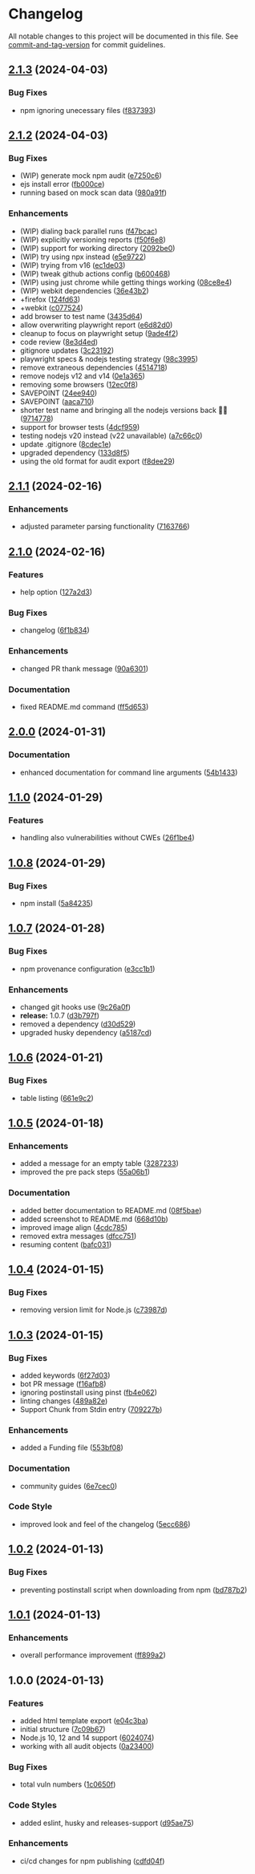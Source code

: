 # Changelog

All notable changes to this project will be documented in this file. See [commit-and-tag-version](https://github.com/absolute-version/commit-and-tag-version) for commit guidelines.

## [2.1.3](https://github.com/hotaydev/audit-export/compare/v2.1.2...v2.1.3) (2024-04-03)


### Bug Fixes

* npm ignoring unecessary files ([f837393](https://github.com/hotaydev/audit-export/commit/f837393745c67eb2e1bdd6392297e8346bb09c9c))

## [2.1.2](https://github.com/hotaydev/audit-export/compare/v2.1.1...v2.1.2) (2024-04-03)


### Bug Fixes

* (WIP) generate mock npm audit ([e7250c6](https://github.com/hotaydev/audit-export/commit/e7250c641088abc7514e47cbe6c49c8791d94a7f))
* ejs install error ([fb000ce](https://github.com/hotaydev/audit-export/commit/fb000ce2a0324b73f9b723b993b659f1a387c8a2))
* running based on mock scan data ([980a91f](https://github.com/hotaydev/audit-export/commit/980a91f28489ed79a8661dc2e73aa5e9deaed998))


### Enhancements

* (WIP) dialing back parallel runs ([f47bcac](https://github.com/hotaydev/audit-export/commit/f47bcac9a29da3d9b7b2fe5345498417b8d963d5))
* (WIP) explicitly versioning reports ([f50f6e8](https://github.com/hotaydev/audit-export/commit/f50f6e890b798e8c373ca3af94525f17fc5778b7))
* (WIP) support for working directory ([2092be0](https://github.com/hotaydev/audit-export/commit/2092be0ca30be4f0d300fa5fee9ee3bee467f636))
* (WIP) try using npx instead ([e5e9722](https://github.com/hotaydev/audit-export/commit/e5e9722f76b58012ea8648a87162de4f3bf3580b))
* (WIP) trying from v16 ([ec1de03](https://github.com/hotaydev/audit-export/commit/ec1de0347090d1c977cd0026cd04117fd944e84f))
* (WIP) tweak github actions config ([b600468](https://github.com/hotaydev/audit-export/commit/b60046822f50e56d0b01c4451ac6b1a7811ed08c))
* (WIP) using just chrome while getting things working ([08ce8e4](https://github.com/hotaydev/audit-export/commit/08ce8e45acb8c7fb34f58ea6d8dff0a8a7a90d8d))
* (WIP) webkit dependencies ([36e43b2](https://github.com/hotaydev/audit-export/commit/36e43b2d2da87bd3a552315cfe963644584020e3))
* +firefox ([124fd63](https://github.com/hotaydev/audit-export/commit/124fd638f7de7bfc5b59334c16c4529e5df74db6))
* +webkit ([c077524](https://github.com/hotaydev/audit-export/commit/c0775247c9487894f17614b36bcfee404e528462))
* add browser to test name ([3435d64](https://github.com/hotaydev/audit-export/commit/3435d6416faddc721164561d5c88888a4300a9a2))
* allow overwriting playwright report ([e6d82d0](https://github.com/hotaydev/audit-export/commit/e6d82d0e0cc180c604c51071ec7c87169dbda059))
* cleanup to focus on playwright setup ([9ade4f2](https://github.com/hotaydev/audit-export/commit/9ade4f228d93f26811988f884ef7c1c6c1584e7e))
* code review ([8e3d4ed](https://github.com/hotaydev/audit-export/commit/8e3d4ed9244fb1104fe37bf1a6d71ccbefc08791))
* gitignore updates ([3c23192](https://github.com/hotaydev/audit-export/commit/3c23192b9438e5b442b10f69d65c0a55b60eb7ce))
* playwright specs & nodejs testing strategy ([98c3995](https://github.com/hotaydev/audit-export/commit/98c3995e1e51e642d1a367f617b892d57c6f37f2))
* remove extraneous dependencies ([4514718](https://github.com/hotaydev/audit-export/commit/4514718c9ad4c224def6122c5e080a169f149ecf))
* remove nodejs v12 and v14 ([0e1a365](https://github.com/hotaydev/audit-export/commit/0e1a365c9031848d2d63d8d102a691f17fb07b8a))
* removing some browsers ([12ec0f8](https://github.com/hotaydev/audit-export/commit/12ec0f88e17c7c14fb0789e39743c67cb754f1d5))
* SAVEPOINT ([24ee940](https://github.com/hotaydev/audit-export/commit/24ee940c56f38498f2dca732ef5af327a0a9591c))
* SAVEPOINT ([aaca710](https://github.com/hotaydev/audit-export/commit/aaca710b1f78a0d32ad3756c6441e25ffff675aa))
* shorter test name and bringing all the nodejs versions back 🤞🏾 ([9714778](https://github.com/hotaydev/audit-export/commit/9714778919c40c6b8303a62b73b6fbb0444c2142))
* support for browser tests ([4dcf959](https://github.com/hotaydev/audit-export/commit/4dcf9598ca0f9f2feda486ec34211bf5f19b3eb3))
* testing nodejs v20 instead (v22 unavailable) ([a7c66c0](https://github.com/hotaydev/audit-export/commit/a7c66c0233f7281fce3bf8a7267ed5847b21df8a))
* update .gitignore ([8cdec1e](https://github.com/hotaydev/audit-export/commit/8cdec1e8f9eae5b6f6bcc44ba7632cf00febc84f))
* upgraded dependency ([133d8f5](https://github.com/hotaydev/audit-export/commit/133d8f571240ea7eefed962f953bc9387bfaa0f2))
* using the old format for audit export ([f8dee29](https://github.com/hotaydev/audit-export/commit/f8dee29d79e84bccd7e338f08faccced8b4671ff))

## [2.1.1](https://github.com/hotaydev/audit-export/compare/v2.1.0...v2.1.1) (2024-02-16)


### Enhancements

* adjusted parameter parsing functionality ([7163766](https://github.com/hotaydev/audit-export/commit/71637669c4d8908c4c06ac8b0c2bc9544a6c4fa8))

## [2.1.0](https://github.com/hotaydev/audit-export/compare/v2.0.0...v2.1.0) (2024-02-16)


### Features

* help option ([127a2d3](https://github.com/hotaydev/audit-export/commit/127a2d37b4f2f839fab98dd4142f5eb8d8b82b41))


### Bug Fixes

* changelog ([6f1b834](https://github.com/hotaydev/audit-export/commit/6f1b834fcaf4774133fb308d813dc6b1a2b9f850))


### Enhancements

* changed PR thank message ([90a6301](https://github.com/hotaydev/audit-export/commit/90a63017c4e7066aa5d7d5bb340eb8b2d5081adb))


### Documentation

* fixed README.md command ([ff5d653](https://github.com/hotaydev/audit-export/commit/ff5d6536e8073c7a2be50e50998009b2c82054e5))

## [2.0.0](https://github.com/hotaydev/audit-export/compare/v1.1.0...v2.0.0) (2024-01-31)

### Documentation

* enhanced documentation for command line arguments ([54b1433](https://github.com/hotaydev/audit-export/commit/54b14338003355dc78ef4225dbeaa6e7c076828c))


## [1.1.0](https://github.com/hotaydev/audit-export/compare/v1.0.8...v1.1.0) (2024-01-29)


### Features

* handling also vulnerabilities without CWEs ([26f1be4](https://github.com/hotaydev/audit-export/commit/26f1be4ccc099f3d95fd0acd529158b85df6c6b6))

## [1.0.8](https://github.com/hotaydev/audit-export/compare/v1.0.7...v1.0.8) (2024-01-29)


### Bug Fixes

* npm install ([5a84235](https://github.com/hotaydev/audit-export/commit/5a84235e44cc7a81e2c7af11c7702092938efcaa))

## [1.0.7](https://github.com/hotaydev/audit-export/compare/v1.0.6...v1.0.7) (2024-01-28)


### Bug Fixes

* npm provenance configuration ([e3cc1b1](https://github.com/hotaydev/audit-export/commit/e3cc1b188edac8de488397f0d0330e0d4745257f))


### Enhancements

* changed git hooks use ([9c26a0f](https://github.com/hotaydev/audit-export/commit/9c26a0fd3c866757c51265927cc4ddb31191bd24))
* **release:** 1.0.7 ([d3b797f](https://github.com/hotaydev/audit-export/commit/d3b797fa2d0f439b5978a0c0b6516083fd024ac1))
* removed a dependency ([d30d529](https://github.com/hotaydev/audit-export/commit/d30d5298be348565ef3adba0a2397a88fb685392))
* upgraded husky dependency ([a5187cd](https://github.com/hotaydev/audit-export/commit/a5187cd23546381ef83d335b31d9af98406db9cb))

## [1.0.6](https://github.com/hotaydev/audit-export/compare/v1.0.5...v1.0.6) (2024-01-21)


### Bug Fixes

* table listing ([661e9c2](https://github.com/hotaydev/audit-export/commit/661e9c2f4101457ba3f2a8bb9cb78879bc6b2c9f))

## [1.0.5](https://github.com/hotaydev/audit-export/compare/v1.0.4...v1.0.5) (2024-01-18)


### Enhancements

* added a message for an empty table ([3287233](https://github.com/hotaydev/audit-export/commit/328723368f96dec25a3c9ce5ddbf5b3d236e364a))
* improved the pre pack steps ([55a06b1](https://github.com/hotaydev/audit-export/commit/55a06b1346e5d6eae0ff41d8092033cd8a5012a0))


### Documentation

* added better documentation to README.md ([08f5bae](https://github.com/hotaydev/audit-export/commit/08f5bae5e7234a3d7a766fb340cd704bece776f6))
* added screenshot to README.md ([668d10b](https://github.com/hotaydev/audit-export/commit/668d10b61e08301da421fe9b5a30191ffa8bcafb))
* improved image align ([4cdc785](https://github.com/hotaydev/audit-export/commit/4cdc785c9330baa65ec89326b44d28c1bada3c38))
* removed extra messages ([dfcc751](https://github.com/hotaydev/audit-export/commit/dfcc751dd262e37c192fe49d0a50cce286b7b4c2))
* resuming content ([bafc031](https://github.com/hotaydev/audit-export/commit/bafc031655cc3fa5b6161d41e2ba63cc2092bbe2))

## [1.0.4](https://github.com/hotaydev/audit-export/compare/v1.0.3...v1.0.4) (2024-01-15)


### Bug Fixes

* removing version limit for Node.js ([c73987d](https://github.com/hotaydev/audit-export/commit/c73987d30573d759f81db0b54d4dbb89f93d8dbe))

## [1.0.3](https://github.com/hotaydev/audit-export/compare/v1.0.2...v1.0.3) (2024-01-15)


### Bug Fixes

* added keywords ([6f27d03](https://github.com/hotaydev/audit-export/commit/6f27d030201f93de86987e71acfb6bf2fcb7ff80))
* bot PR message ([f16afb8](https://github.com/hotaydev/audit-export/commit/f16afb8d27ded4dbf7da00f09779cc241702f4d4))
* ignoring postinstall using pinst ([fb4e062](https://github.com/hotaydev/audit-export/commit/fb4e0626017c1cadda409a14860998b2df9d2708))
* linting changes ([489a82e](https://github.com/hotaydev/audit-export/commit/489a82ec7281815295d1a74a3e8d206db91dd9bf))
* Support Chunk from Stdin entry ([709227b](https://github.com/hotaydev/audit-export/commit/709227b5f62d34d4e75d914a48894ce701db188c))


### Enhancements

* added a Funding file ([553bf08](https://github.com/hotaydev/audit-export/commit/553bf0823974e082c7fa7942ca40fd086f60e8f0))


### Documentation

* community guides ([6e7cec0](https://github.com/hotaydev/audit-export/commit/6e7cec076806983f92159ee6a0e9f5b890c8c60f))


### Code Style

* improved look and feel of the changelog ([5ecc686](https://github.com/hotaydev/audit-export/commit/5ecc68685209922d04d20cc824b7d4ba9b7587b0))

## [1.0.2](https://github.com/hotaydev/audit-export/compare/v1.0.1...v1.0.2) (2024-01-13)


### Bug Fixes

* preventing postinstall script when downloading from npm ([bd787b2](https://github.com/hotaydev/audit-export/commit/bd787b25506a0ffc7f8dcc70d08b1b1c30cfa530))

## [1.0.1](https://github.com/hotaydev/audit-export/compare/v1.0.0...v1.0.1) (2024-01-13)


### Enhancements

* overall performance improvement ([ff899a2](https://github.com/hotaydev/audit-export/commit/ff899a224dc9ab61b2e5096c3aa39a05ad3144ea))

## 1.0.0 (2024-01-13)


### Features

* added html template export ([e04c3ba](https://github.com/hotaydev/audit-export/commit/e04c3ba205cd4f0255f71361d3760e6735680ef3))
* initial structure ([7c09b67](https://github.com/hotaydev/audit-export/commit/7c09b678e86993a403470c0bfd78d994efeb756d))
* Node.js 10, 12 and 14 support ([6024074](https://github.com/hotaydev/audit-export/commit/60240749a71e1bd14c4457d6f6fe6de18cd4e1c0))
* working with all audit objects ([0a23400](https://github.com/hotaydev/audit-export/commit/0a23400ff07d8988a14a42ed64b7543d322489cc))


### Bug Fixes

* total vuln numbers ([1c0650f](https://github.com/hotaydev/audit-export/commit/1c0650f7835430d4cdd85b94617e9c897c16cf67))


### Code Styles

* added eslint, husky and releases-support ([d95ae75](https://github.com/hotaydev/audit-export/commit/d95ae75ae159a712710e852acf9a110c613741b2))


### Enhancements

* ci/cd changes for npm publishing ([cdfd04f](https://github.com/hotaydev/audit-export/commit/cdfd04ff02e5a0836c224d77f1508d864ec3fa5c))

